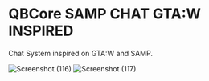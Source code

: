 # QBCore SAMP CHAT GTA:W INSPIRED
Chat System inspired on GTA:W and SAMP.

![Screenshot (116)](https://github.com/user-attachments/assets/f6448e75-1d83-437f-b5f5-8855419348e5)
![Screenshot (117)](https://github.com/user-attachments/assets/3861294a-4375-406d-afbf-bb56d468d1e7)
